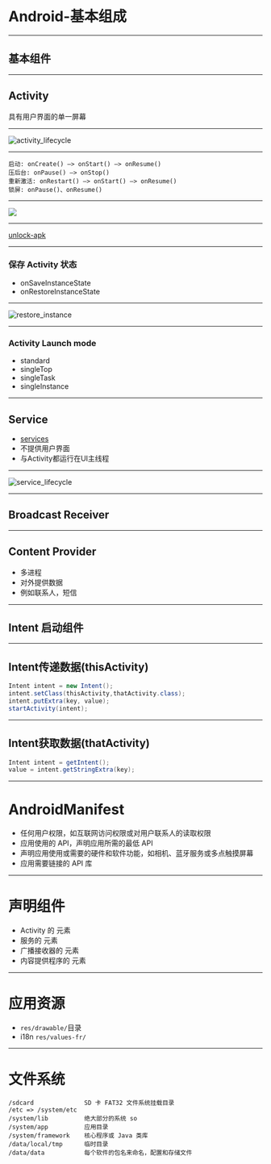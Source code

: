 # Android-基本组成

- - -

## 基本组件

- - -

## Activity

具有用户界面的单一屏幕

- - -

![activity_lifecycle](http://ww1.sinaimg.cn/large/6d308bd9gw1f2trxa98cmj20e90ifdhn.jpg)

- - -

```
启动: onCreate() —> onStart() —> onResume()
压后台: onPause() —> onStop()
重新激活: onRestart() —> onStart() —> onResume()
锁屏: onPause()、onResume()
```

- - -

![](http://ww2.sinaimg.cn/large/6d308bd9gw1f51kzbxghgj20ie087gml.jpg)

- - -

[unlock-apk](https://github.com/xudafeng/unlock-apk)

- - -

### 保存 Activity 状态

- onSaveInstanceState
- onRestoreInstanceState

- - -

![restore_instance](http://ww3.sinaimg.cn/large/6d308bd9gw1f2ts2lkdexj20h509qdhj.jpg)

- - -

### Activity Launch mode

- standard
- singleTop
- singleTask
- singleInstance

- - -

## Service

- [services](https://developer.android.com/guide/components/services.html)
- 不提供用户界面
- 与Activity都运行在UI主线程

- - -

![service_lifecycle](http://ww4.sinaimg.cn/large/6d308bd9gw1f2trqcb9ujj20at0e3tan.jpg)

- - -

## Broadcast Receiver

- - -

## Content Provider

- 多进程
- 对外提供数据
- 例如联系人，短信

- - -

## Intent 启动组件

- - -

## Intent传递数据(thisActivity)

```java
Intent intent = new Intent();
intent.setClass(thisActivity,thatActivity.class);
intent.putExtra(key, value);
startActivity(intent);
```

- - -

## Intent获取数据(thatActivity)

```java
Intent intent = getIntent();
value = intent.getStringExtra(key);
```

- - -

# AndroidManifest

- 任何用户权限，如互联网访问权限或对用户联系人的读取权限
- 应用使用的 API，声明应用所需的最低 API
- 声明应用使用或需要的硬件和软件功能，如相机、蓝牙服务或多点触摸屏幕
- 应用需要链接的 API 库

- - -

# 声明组件

- Activity 的 <activity> 元素
- 服务的 <service> 元素
- 广播接收器的 <receiver> 元素
- 内容提供程序的 <provider> 元素

- - -

# 应用资源

- `res/drawable/`目录
- i18n `res/values-fr/`

- - -

# 文件系统

```
/sdcard              SD 卡 FAT32 文件系统挂载目录
/etc => /system/etc
/system/lib          绝大部分的系统 so
/system/app          应用目录
/system/framework    核心程序或 Java 类库
/data/local/tmp      临时目录
/data/data           每个软件的包名来命名，配置和存储文件
```
